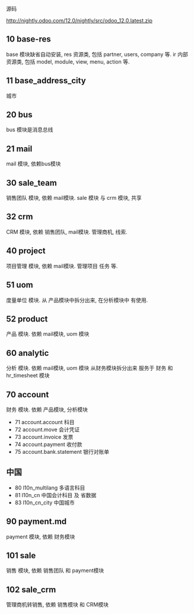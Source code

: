 源码 

http://nightly.odoo.com/12.0/nightly/src/odoo_12.0.latest.zip  


## 10 base-res
base 模块缺省自动安装,
res 资源类, 包括 partner, users, company 等.
ir 内部资源类, 包括 model, module, view, menu, action 等.

## 11 base\_address\_city
 城市

## 20 bus
 bus 模块是消息总线

## 21 mail
 mail 模块, 依赖bus模块

## 30 sale_team
 销售团队 模块, 依赖 mail模块.
   sale 模块 与 crm 模块, 共享

## 32 crm
 CRM 模块, 依赖 销售团队, mail模块. 管理商机, 线索.

## 40 project
 项目管理 模块, 依赖 mail模块. 管理项目 任务 等.

## 51 uom
 度量单位 模块. 
从 产品模块中拆分出来, 在分析模块中 有使用.

## 52 product
 产品 模块.  依赖 mail模块, uom 模块

## 60 analytic
 分析 模块.  依赖 mail模块, uom 模块
从财务模块拆分出来 服务于 财务 和 hr_timesheet 模块

## 70 account
 财务 模块.  依赖 产品模块, 分析模块  
* 71 account.account 科目
* 72 account.move    会计凭证
* 73 account.invoice 发票
* 74 account.payment 收付款
* 75 account.bank.statement 银行对账单

## 中国
* 80 l10n\_multilang 多语言科目
* 81 l10n\_cn 中国会计科目 及 省数据
* 83 l10n\_cn\_city 中国城市

## 90 payment.md
  payment 模块, 依赖 财务模块

## 101 sale
 销售 模块, 依赖 销售团队 和 payment模块

## 102 sale_crm
 管理商机转销售, 依赖 销售模块 和 CRM模块

